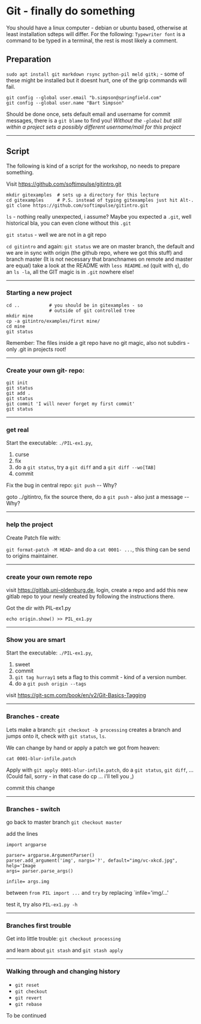# Git - finally do something

You should have a linux computer - debian or ubuntu based, otherwise at least installation sdteps will differ. For the following: `Typewriter font` is a command to be typed in a terminal, the rest is most likely a comment.

## Preparation

`sudo apt install git markdown rsync python-pil meld gitk;` - some of these might be installed but it doesnt hurt, one of the grip commands will fail.

```
git config --global user.email "b.simpson@springfield.com"
git config --global user.name "Bart Simpson"
```

Should be done once, sets default email and username for commit messages, there is a `git blame` to find you! *Without the `-global` but still within a project sets a possibly different username/mail for this project*

---

## Script

The following is kind of a script for the workshop, no needs to prepare something.

Visit https://github.com/softimpulse/gitintro.git

```
mkdir gitexamples  # sets up a directory for this lecture
cd gitexamples     # P.S. instead of typing gitexamples just hit Alt-.
git clone https://github.com/softimpulse/gitintro.git
```

`ls` - nothing really unexpected, i assume? Maybe you expected a `.git`, well historical bla, you can even clone without this `.git`

`git status` - well we are not in a git repo

`cd gitintro` and again: `git status` we are on master branch, the default and we are in sync with origin (the github repo, where we got this stuff) and branch master (It is not necessary that branchnames on remote and master are equal) take a look at the README with `less README.md` (quit with `q`), do an `ls -la`, all the GIT magic is in `.git` nowhere else!

---

### Starting a new project

```
cd ..           # you should be in gitexamples - so 
                # outside of git controlled tree 
mkdir mine
cp -a gitintro/examples/first mine/
cd mine
git status
```

Remember: The files inside a git repo have no git magic, also not subdirs - only .git in projects root!

---

### Create your own git- repo:

```
git init
git status
git add .
git status
git commit 'I will never forget my first commit'
git status
```

---

### get real

Start the executable: `./PIL-ex1.py`, 
1. curse 
2. fix 
3. do a `git status`, try a `git diff` and a `git diff --wo[TAB]`
3. commit

Fix the bug in central repo: `git push` -- Why?

goto ../gitintro, fix the source there, do a `git push` - also just a message -- Why?

---

### help the project

Create Patch file with:

`git format-patch -M HEAD~` and do a `cat 0001- ...`, this thing can be send to origins maintainer.

---

### create your own remote repo

visit https://gitlab.uni-oldenburg.de, login, create a repo and add this new gitlab repo to your newly created by following the instructions there.

Got the dir with PIL-ex1.py

```
echo origin.show() >> PIL_ex1.py
```

---

### Show you are smart

Start the executable: `./PIL-ex1.py`,

1. sweet
2. commit
3. `git tag hurray1` sets a flag to this commit - kind of a version number.
3. do a `git push origin --tags`

visit https://git-scm.com/book/en/v2/Git-Basics-Tagging

---

### Branches - create

Lets make a branch: `git checkout -b processing` creates a branch and jumps onto it, check with `git status`, `ls`.

We can change by hand or apply a patch we got from heaven: 

`cat 0001-blur-infile.patch` 

Apply with `git apply 0001-blur-infile.patch`, do a `git status`, `git diff`, ... (Could fail, sorry - in that case do cp ... i'll tell you ,)

commit this change

---

### Branches - switch

go back to master branch `git checkout master`

add the lines

```
import argparse

parser= argparse.ArgumentParser()
parser.add_argument('img', nargs='?', default="img/vc-xkcd.jpg", help='Image
args= parser.parse_args()

infile= args.img
```

between `from PIL import ...` and `try` by replacing `infile='img/...'

test it, try also `PIL-ex1.py -h`

---

### Branches first trouble

Get into little trouble: `git checkout processing`

and learn about `git stash` and `git stash apply`

---

### Walking through and changing history

- `git reset`
- `git checkout`
- `git revert`
- `git rebase`


To be continued
